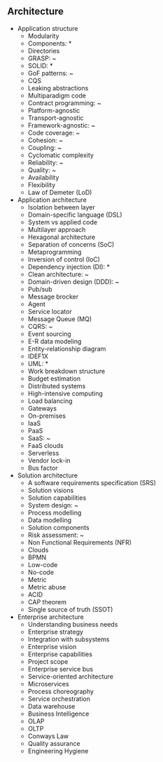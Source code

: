## Architecture

- Application structure
  - Modularity
  - Components: *
  - Directories
  - GRASP: ~
  - SOLID: *
  - GoF patterns: ~
  - CQS
  - Leaking abstractions
  - Multiparadigm code
  - Contract programming: ~
  - Platform-agnostic
  - Transport-agnostic
  - Framework-agnostic: ~
  - Code coverage: ~
  - Cohesion: ~
  - Coupling: ~
  - Cyclomatic complexity
  - Reliability: ~
  - Quality: ~
  - Availability
  - Flexibility
  - Law of Demeter (LoD)
- Application architecture
  - Isolation between layer
  - Domain-specific language (DSL)
  - System vs applied code
  - Multilayer approach
  - Hexagonal architecture
  - Separation of concerns (SoC)
  - Metaprogramming
  - Inversion of control (IoC)
  - Dependency injection (DI): *
  - Clean architecture: ~
  - Domain-driven design (DDD): ~
  - Pub/sub
  - Message brocker
  - Agent
  - Service locator
  - Message Queue (MQ)
  - CQRS: ~
  - Event sourcing
  - E-R data modeling
  - Entity-relationship diagram
  - IDEF1X
  - UML: *
  - Work breakdown structure
  - Budget estimation
  - Distributed systems
  - High-intensive computing
  - Load balancing
  - Gateways
  - On-premises
  - IaaS
  - PaaS
  - SaaS: ~
  - FaaS clouds
  - Serverless
  - Vendor lock-in
  - Bus factor
- Solution architecture
  - A software requirements specification (SRS)
  - Solution visions
  - Solution capabilities
  - System design: ~
  - Process modelling
  - Data modelling
  - Solution components
  - Risk assessment: ~
  - Non Functional Requirements (NFR)
  - Clouds
  - BPMN
  - Low-code
  - No-code
  - Metric
  - Metric abuse
  - ACID
  - CAP theorem
  - Single source of truth (SSOT)
- Enterprise architecture
  - Understanding business needs
  - Enterprise strategy
  - Integration with subsystems
  - Enterprise vision
  - Enterprise capabilities
  - Project scope
  - Enterprise service bus
  - Service-oriented architecture
  - Microservices
  - Process choreography
  - Service orchestration
  - Data warehouse
  - Business Intelligence
  - OLAP
  - OLTP
  - Conways Law
  - Quality assurance
  - Engineering Hygiene
